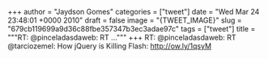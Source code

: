 
+++
author = "Jaydson Gomes"
categories = ["tweet"]
date = "Wed Mar 24 23:48:01 +0000 2010"
draft = false
image = "{TWEET_IMAGE}"
slug = "679cb119699a9d36c88fbe357347b3ec3adae97c"
tags = ["tweet"]
title = """RT: @pinceladasdaweb: RT ..."""
+++
RT: @pinceladasdaweb: RT @tarciozemel: How jQuery is Killing Flash: http://ow.ly/1qsyM
